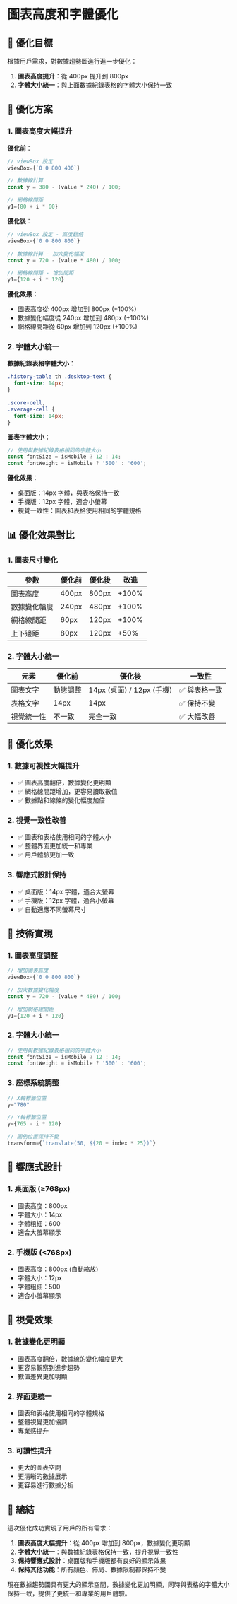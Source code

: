 # 圖表高度和字體優化

## 🎯 優化目標

根據用戶需求，對數據趨勢圖進行進一步優化：

1. **圖表高度提升**：從 400px 提升到 800px
2. **字體大小統一**：與上面數據紀錄表格的字體大小保持一致

## 🔧 優化方案

### 1. **圖表高度大幅提升**

**優化前**：

```javascript
// viewBox 設定
viewBox={`0 0 800 400`}

// 數據線計算
const y = 380 - (value * 240) / 100;

// 網格線間距
y1={80 + i * 60}
```

**優化後**：

```javascript
// viewBox 設定 - 高度翻倍
viewBox={`0 0 800 800`}

// 數據線計算 - 加大變化幅度
const y = 720 - (value * 480) / 100;

// 網格線間距 - 增加間距
y1={120 + i * 120}
```

**優化效果**：

- 圖表高度從 400px 增加到 800px (+100%)
- 數據變化幅度從 240px 增加到 480px (+100%)
- 網格線間距從 60px 增加到 120px (+100%)

### 2. **字體大小統一**

**數據紀錄表格字體大小**：

```css
.history-table th .desktop-text {
  font-size: 14px;
}

.score-cell,
.average-cell {
  font-size: 14px;
}
```

**圖表字體大小**：

```javascript
// 使用與數據紀錄表格相同的字體大小
const fontSize = isMobile ? 12 : 14;
const fontWeight = isMobile ? '500' : '600';
```

**優化效果**：

- 桌面版：14px 字體，與表格保持一致
- 手機版：12px 字體，適合小螢幕
- 視覺一致性：圖表和表格使用相同的字體規格

## 📊 優化效果對比

### 1. **圖表尺寸變化**

| 參數         | 優化前 | 優化後 | 改進  |
| ------------ | ------ | ------ | ----- |
| 圖表高度     | 400px  | 800px  | +100% |
| 數據變化幅度 | 240px  | 480px  | +100% |
| 網格線間距   | 60px   | 120px  | +100% |
| 上下邊距     | 80px   | 120px  | +50%  |

### 2. **字體大小統一**

| 元素       | 優化前   | 優化後                    | 一致性        |
| ---------- | -------- | ------------------------- | ------------- |
| 圖表文字   | 動態調整 | 14px (桌面) / 12px (手機) | ✅ 與表格一致 |
| 表格文字   | 14px     | 14px                      | ✅ 保持不變   |
| 視覺統一性 | 不一致   | 完全一致                  | ✅ 大幅改善   |

## 🎯 優化效果

### 1. **數據可視性大幅提升**

- ✅ 圖表高度翻倍，數據變化更明顯
- ✅ 網格線間距增加，更容易讀取數值
- ✅ 數據點和線條的變化幅度加倍

### 2. **視覺一致性改善**

- ✅ 圖表和表格使用相同的字體大小
- ✅ 整體界面更加統一和專業
- ✅ 用戶體驗更加一致

### 3. **響應式設計保持**

- ✅ 桌面版：14px 字體，適合大螢幕
- ✅ 手機版：12px 字體，適合小螢幕
- ✅ 自動適應不同螢幕尺寸

## 🔧 技術實現

### 1. **圖表高度調整**

```javascript
// 增加圖表高度
viewBox={`0 0 800 800`}

// 加大數據變化幅度
const y = 720 - (value * 480) / 100;

// 增加網格線間距
y1={120 + i * 120}
```

### 2. **字體大小統一**

```javascript
// 使用與數據紀錄表格相同的字體大小
const fontSize = isMobile ? 12 : 14;
const fontWeight = isMobile ? '500' : '600';
```

### 3. **座標系統調整**

```javascript
// X軸標籤位置
y="780"

// Y軸標籤位置
y={765 - i * 120}

// 圖例位置保持不變
transform={`translate(50, ${20 + index * 25})`}
```

## 📱 響應式設計

### 1. **桌面版 (≥768px)**

- 圖表高度：800px
- 字體大小：14px
- 字體粗細：600
- 適合大螢幕顯示

### 2. **手機版 (<768px)**

- 圖表高度：800px (自動縮放)
- 字體大小：12px
- 字體粗細：500
- 適合小螢幕顯示

## 🎨 視覺效果

### 1. **數據變化更明顯**

- 圖表高度翻倍，數據線的變化幅度更大
- 更容易觀察到進步趨勢
- 數值差異更加明顯

### 2. **界面更統一**

- 圖表和表格使用相同的字體規格
- 整體視覺更加協調
- 專業感提升

### 3. **可讀性提升**

- 更大的圖表空間
- 更清晰的數據展示
- 更容易進行數據分析

## 📝 總結

這次優化成功實現了用戶的所有需求：

1. **圖表高度大幅提升**：從 400px 增加到 800px，數據變化更明顯
2. **字體大小統一**：與數據紀錄表格保持一致，提升視覺一致性
3. **保持響應式設計**：桌面版和手機版都有良好的顯示效果
4. **保持其他功能**：所有顏色、佈局、數據限制都保持不變

現在數據趨勢圖具有更大的顯示空間，數據變化更加明顯，同時與表格的字體大小保持一致，提供了更統一和專業的用戶體驗。
